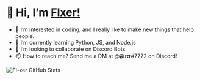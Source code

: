 # 👋 Hi, I’m [Flxer!](https://github.com/Fl-xer)
- 👀 I’m interested in coding, and I really like to make new things that help people.
- 🌱 I’m currently learning Python, JS, and Node.js
- 💞️ I’m looking to collaborate on Discord Bots.
- 📫 How to reach me? Send me a DM at @𝕱𝖑𝖝𝖊𝖗#7772 on Discord!

<!---
Fl-xer/Fl-xer is a ✨ special ✨ repository because its `README.md` (this file) appears on your GitHub profile.
You can click the Preview link to take a look at your changes.
--->
![Fl-xer GitHub Stats](https://github-readme-stats.vercel.app/api?username=Fl-xer)
